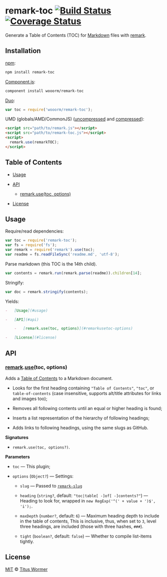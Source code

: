 # remark-toc [![Build Status](https://img.shields.io/travis/wooorm/remark-toc.svg)](https://travis-ci.org/wooorm/remark-toc) [![Coverage Status](https://img.shields.io/codecov/c/github/wooorm/remark-toc.svg)](https://codecov.io/github/wooorm/remark-toc)

Generate a Table of Contents (TOC) for [Markdown](http://daringfireball.net/projects/markdown/syntax)
files with [remark](https://github.com/wooorm/remark).

## Installation

[npm](https://docs.npmjs.com/cli/install):

```bash
npm install remark-toc
```

[Component.js](https://github.com/componentjs/component):

```bash
component install wooorm/remark-toc
```

[Duo](http://duojs.org/#getting-started):

```javascript
var toc = require('wooorm/remark-toc');
```

UMD (globals/AMD/CommonJS) ([uncompressed](remark-toc.js) and [compressed](remark-toc.min.js)):

```html
<script src="path/to/remark.js"></script>
<script src="path/to/remark-toc.js"></script>
<script>
  remark.use(remarkTOC);
</script>
```

## Table of Contents

*   [Usage](#usage)

*   [API](#api)

    *   [remark.use(toc, options)](#remarkusetoc-options)

*   [License](#license)

## Usage

Require/read dependencies:

```javascript
var toc = require('remark-toc');
var fs = require('fs');
var remark = require('remark').use(toc);
var readme = fs.readFileSync('readme.md', 'utf-8');
```

Parse markdown (this TOC is the 14th child).

```javascript
var contents = remark.run(remark.parse(readme)).children[14];
```

Stringify:

```javascript
var doc = remark.stringify(contents);
```

Yields:

```markdown
-   [Usage](#usage)

-   [API](#api)

    -   [remark.use(toc, options)](#remarkusetoc-options)

-   [License](#license)
```

## API

### [remark](https://github.com/wooorm/remark#api).[use](https://github.com/wooorm/remark#remarkuseplugin-options)(toc, options)

Adds a [Table of Contents](#table-of-contents) to a Markdown document.

*   Looks for the first heading containing `"Table of Contents"`, `"toc"`,
    or `table-of-contents` (case insensitive, supports alt/title attributes
    for links and images too);

*   Removes all following contents until an equal or higher heading is found;

*   Inserts a list representation of the hierarchy of following headings;

*   Adds links to following headings, using the same slugs as GitHub.

**Signatures**

*   `remark.use(toc, options?)`.

**Parameters**

*   `toc` — This plugin;

*   `options` (`Object?`) — Settings:

    *   `slug` —
        Passed to [`remark-slug`](https://github.com/wooorm/remark-slug)

    *   `heading` (`string?`, default: `"toc|table[ -]of[ -]contents?"`)
        — Heading to look for, wrapped in
        `new RegExp('^(' + value + ')$', 'i');`.

    *   `maxDepth` (`number?`, default: `6`)
        — Maximum heading depth to include in the table of contents,
        This is inclusive, thus, when set to `3`, level three headings,
        are included (those with three hashes, `###`).

    *   `tight` (`boolean?`, default: `false`)
        — Whether to compile list-items tightly.

## License

[MIT](LICENSE) © [Titus Wormer](http://wooorm.com)
